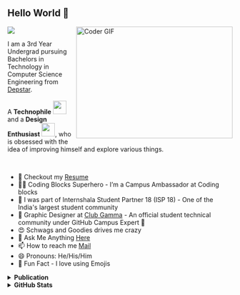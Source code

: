 ## Hello World :wave:

<!--

- 🔭 I’m currently working on ...<br>
- 🌱 I’m currently learning ...<br>
- 👯 I’m looking to collaborate on ...<br>
- 🤔 I’m looking for help with ...<br>
- 💬 Ask me about ...<br>
- 📫 How to reach me: ...<br>
- 😄 Pronouns: ...<br>
- ⚡ Fun fact: ...<br>

![Rudra's github stats](https://github-readme-stats.vercel.app/api?username=rudrabarad&count_private=true&prs_private=true&show_icons=true)
&count_private=true
&theme=graywhite
&hide=contribs,prs
&show_icons=true
&hide_border=true
-->

![](https://komarev.com/ghpvc/?username=rudrabarad&color=red&style=flat)
<img align="right" alt="Coder GIF" height=250 width=350 src="https://thumbs.gfycat.com/EvilNextDevilfish-small.gif" />

I am a 3rd Year Undergrad pursuing Bachelors in Technology in Computer Science Engineering from [Depstar](https://www.charusat.ac.in/depstar/). <br><br>
A **Technophile** <img src="https://github.com/rudrabarad/rudrabarad/blob/master/Assets/Developer.gif" width="30px"> and a **Design Enthusiast** <img src="https://github.com/rudrabarad/rudrabarad/blob/master/Assets/Designer.gif" width="30px">, who is obsessed with the idea of improving himself and explore various things.

<br>

- 📝 Checkout my [Resume](https://www.linkedin.com/in/rudra-barad/)
- :superhero_man: Coding Blocks Superhero - I’m a Campus Ambassador at Coding blocks
- :blue_heart: I was part of Internshala Student Partner 18 (ISP 18) - One of the India's largest student community
- :art: Graphic Designer at [Club Gamma](https://www.instagram.com/club_gamma/) - An official student technical community under GitHub Campus Expert :triangular_flag_on_post:
- :heart_eyes: Schwags and Goodies drives me crazy
- 💬 Ask Me Anything [Here](https://github.com/rudrabarad/rudrabarad/issues/new)
- 📫 How to reach me [Mail](mailto:rudra.barad@gmail.com)
- 😄 Pronouns: He/His/Him
- :sparkling_heart: Fun Fact - I love using Emojis 



<details>	
  <summary><b>Publication</b></summary><br>

  ![](https://img.shields.io/badge/GFG-How_to_Install_Oracle_Database_11g_on_Windows-%231DBF73.svg?&style=flat&logoColor=white)
</details>

<details>	
  <summary><b>GitHub Stats</b></summary>
<img alt="" src="https://github-readme-stats.vercel.app/api?username=rudrabarad&count_private=true&show_icons=truehow_icons=true&hide_border=true" /> <br>
Some Advance Stats about my GitHub Profile - https://gitstats.me/rudrabarad<br>
  
</details>

